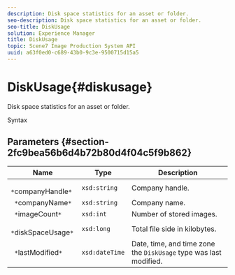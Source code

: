 ```yaml
---
description: Disk space statistics for an asset or folder.
seo-description: Disk space statistics for an asset or folder.
seo-title: DiskUsage
solution: Experience Manager
title: DiskUsage
topic: Scene7 Image Production System API
uuid: a63f0ed0-c689-43b0-9c3e-9500715d15a5
---
```


# DiskUsage{#diskusage}

Disk space statistics for an asset or folder.

 Syntax 

## Parameters {#section-2fc9bea56b6d4b72b80d4f04c5f9b862}

|  Name  | Type  | Description  |
|---|---|---|
|  ` *`companyHandle`*`  | `xsd:string`  | Company handle.  |
|  ` *`companyName`*`  | `xsd:string`  | Company name.  |
|  ` *`imageCount`*`  | `xsd:int`  | Number of stored images.  |
|  ` *`diskSpaceUsage`*`  | `xsd:long`  | Total file side in kilobytes.  |
|  ` *`lastModified`*`  | `xsd:dateTime`  |Date, time, and time zone the `DiskUsage` type was last modified.  |

